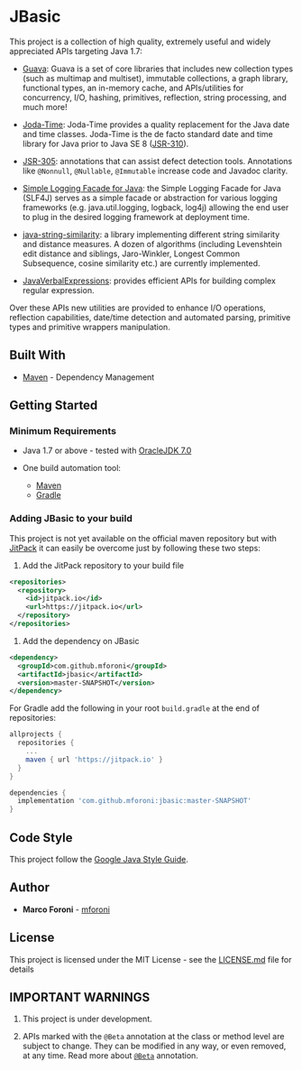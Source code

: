 # JBasic

This project is a collection of high quality, extremely useful and widely appreciated APIs targeting Java 1.7:

* [Guava](https://github.com/google/guava): Guava is a set of core libraries that includes new collection types (such as multimap and multiset), immutable collections, a graph library, functional types, an in-memory cache, and APIs/utilities for concurrency, I/O, hashing, primitives, reflection, string processing, and much more!

* [Joda-Time](http://www.joda.org/joda-time): Joda-Time provides a quality replacement for the Java date and time classes. Joda-Time is the de facto standard date and time library for Java prior to Java SE 8 ([JSR-310](https://jcp.org/en/jsr/detail?id=310)).

* [JSR-305](https://jcp.org/en/jsr/detail?id=305): annotations that can assist defect detection tools. Annotations like `@Nonnull`, `@Nullable`, `@Immutable` increase code and Javadoc clarity.  

* [Simple Logging Facade for Java](https://www.slf4j.org): the Simple Logging Facade for Java (SLF4J) serves as a simple facade or abstraction for various logging frameworks (e.g. java.util.logging, logback, log4j) allowing the end user to plug in the desired logging framework at deployment time.

* [java-string-similarity](https://github.com/tdebatty/java-string-similarity): a library implementing different string similarity and distance measures. A dozen of algorithms (including Levenshtein edit distance and siblings, Jaro-Winkler, Longest Common Subsequence, cosine similarity etc.) are currently implemented.

* [JavaVerbalExpressions](https://github.com/VerbalExpressions/JavaVerbalExpressions): provides efficient APIs for building complex regular expression.

Over these APIs new utilities are provided to enhance I/O operations, reflection capabilities, date/time detection and automated parsing, primitive types and primitive wrappers manipulation.

## Built With

* [Maven](https://maven.apache.org) - Dependency Management

## Getting Started

### Minimum Requirements

* Java 1.7 or above - tested with [OracleJDK 7.0](http://www.oracle.com/technetwork/java/javase/downloads/java-archive-downloads-javase7-521261.html)

* One build automation tool:
   * [Maven](https://maven.apache.org/download.cgi)
   * [Gradle](https://gradle.org)

### Adding JBasic to your build

This project is not yet available on the official maven repository but with [JitPack](https://jitpack.io) 
it can easily be overcome just by following these two steps:

1. Add the JitPack repository to your build file

```xml
<repositories>
  <repository>
    <id>jitpack.io</id>
    <url>https://jitpack.io</url>
  </repository>
</repositories>
```

1. Add the dependency on JBasic

```xml
<dependency>
  <groupId>com.github.mforoni</groupId>
  <artifactId>jbasic</artifactId>
  <version>master-SNAPSHOT</version>
</dependency>
```

For Gradle add the following in your root `build.gradle` at the end of repositories:

```gradle
allprojects {
  repositories {
    ...
    maven { url 'https://jitpack.io' }
  }
}

dependencies {
  implementation 'com.github.mforoni:jbasic:master-SNAPSHOT'
}
```

## Code Style

This project follow the [Google Java Style Guide](https://google.github.io/styleguide/javaguide.html).

## Author

* **Marco Foroni** - [mforoni](https://github.com/mforoni)

## License

This project is licensed under the MIT License - see the [LICENSE.md](https://github.com/mforoni/jbasic/blob/master/LICENSE) file for details


## IMPORTANT WARNINGS

1. This project is under development.

1. APIs marked with the `@Beta` annotation at the class or method level
are subject to change. They can be modified in any way, or even
removed, at any time. Read more about [`@Beta`](https://github.com/google/guava#important-warnings) annotation.
